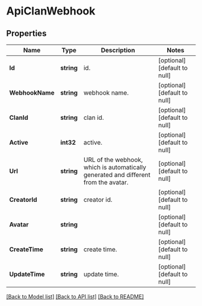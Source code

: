 # ApiClanWebhook

## Properties
Name | Type | Description | Notes
------------ | ------------- | ------------- | -------------
**Id** | **string** | id. | [optional] [default to null]
**WebhookName** | **string** | webhook name. | [optional] [default to null]
**ClanId** | **string** | clan id. | [optional] [default to null]
**Active** | **int32** | active. | [optional] [default to null]
**Url** | **string** | URL of the webhook, which is automatically generated and different from the avatar. | [optional] [default to null]
**CreatorId** | **string** | creator id. | [optional] [default to null]
**Avatar** | **string** |  | [optional] [default to null]
**CreateTime** | **string** | create time. | [optional] [default to null]
**UpdateTime** | **string** | update time. | [optional] [default to null]

[[Back to Model list]](../README.md#documentation-for-models) [[Back to API list]](../README.md#documentation-for-api-endpoints) [[Back to README]](../README.md)


